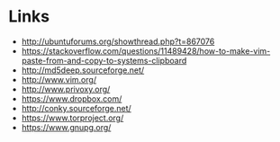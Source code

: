 Links
=====

- http://ubuntuforums.org/showthread.php?t=867076
- https://stackoverflow.com/questions/11489428/how-to-make-vim-paste-from-and-copy-to-systems-clipboard
- http://md5deep.sourceforge.net/
- http://www.vim.org/
- http://www.privoxy.org/
- https://www.dropbox.com/
- http://conky.sourceforge.net/
- https://www.torproject.org/
- https://www.gnupg.org/
